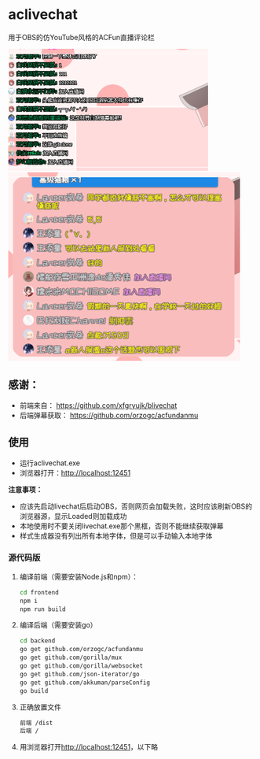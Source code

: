# aclivechat
用于OBS的仿YouTube风格的ACFun直播评论栏

![XSplit截图](https://raw.githubusercontent.com/ShigemoriHakura/aclivechat/master/screenshots/xsplit.png)  
![OBS截图](https://raw.githubusercontent.com/ShigemoriHakura/aclivechat/master/screenshots/obs.png)  


## 感谢：
* 前端来自： https://github.com/xfgryujk/blivechat
* 后端弹幕获取： https://github.com/orzogc/acfundanmu

## 使用
* 运行aclivechat.exe
* 浏览器打开：[http://localhost:12451](http://localhost:12451)


**注意事项：**

* 应该先启动livechat后启动OBS，否则网页会加载失败，这时应该刷新OBS的浏览器源，显示Loaded则加载成功
* 本地使用时不要关闭livechat.exe那个黑框，否则不能继续获取弹幕
* 样式生成器没有列出所有本地字体，但是可以手动输入本地字体

### 源代码版
1. 编译前端（需要安装Node.js和npm）：
   ```sh
   cd frontend
   npm i
   npm run build
   ```
   
2. 编译后端（需要安装go）
   ```sh
   cd backend
   go get github.com/orzogc/acfundanmu
   go get github.com/gorilla/mux
   go get github.com/gorilla/websocket
   go get github.com/json-iterator/go
   go get github.com/akkuman/parseConfig
   go build
   ```
   
3. 正确放置文件
   ```sh
   前端 /dist
   后端 /
   ```

4. 用浏览器打开[http://localhost:12451](http://localhost:12451)，以下略